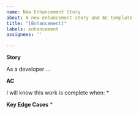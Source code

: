 ```yaml
---
name: New Enhancement Story
about: A new enhancement story and AC template
title: "[Enhancement]"
labels: enhancement
assignees: ''

---
```


**Story**

As a developer ...

**AC**

I will know this work is complete when:
*

**Key Edge Cases**
*
